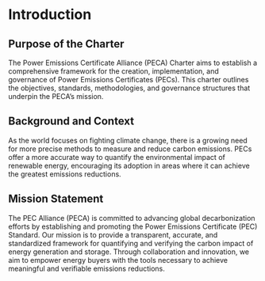 # Introduction

## Purpose of the Charter <a href="#toc170117996" id="toc170117996"></a>

The Power Emissions Certificate Alliance (PECA) Charter aims to establish a comprehensive framework for the creation, implementation, and governance of Power Emissions Certificates (PECs). This charter outlines the objectives, standards, methodologies, and governance structures that underpin the PECA’s mission.

## Background and Context <a href="#toc170117997" id="toc170117997"></a>

As the world focuses on fighting climate change, there is a growing need for more precise methods to measure and reduce carbon emissions. PECs offer a more accurate way to quantify the environmental impact of renewable energy, encouraging its adoption in areas where it can achieve the greatest emissions reductions.

## Mission Statement <a href="#toc170117998" id="toc170117998"></a>

The PEC Alliance (PECA) is committed to advancing global decarbonization efforts by establishing and promoting the Power Emissions Certificate (PEC) Standard. Our mission is to provide a transparent, accurate, and standardized framework for quantifying and verifying the carbon impact of energy generation and storage. Through collaboration and innovation, we aim to empower energy buyers with the tools necessary to achieve meaningful and verifiable emissions reductions.
